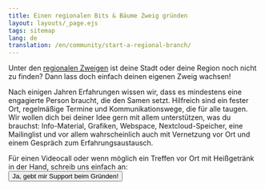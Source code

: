 ```yaml
---
title: Einen regionalen Bits & Bäume Zweig gründen
layout: layouts/_page.ejs
tags: sitemap
lang: de
translation: /en/community/start-a-regional-branch/
---
```


<p>Unter den <a href="/community/regionale-zweige/">regionalen Zweigen</a> ist deine Stadt oder deine Region noch nicht zu finden? Dann lass doch einfach deinen eigenen Zweig wachsen!</p>
<p>
 Nach einigen Jahren Erfahrungen wissen wir, dass es mindestens eine engagierte Person braucht, die den Samen setzt. Hilfreich sind ein fester Ort, regelmäßige Termine und Kommunikationswege, die für alle taugen. Wir wollen dich bei deiner Idee gern mit allem unterstützen, was du brauchst: Info-Material, Grafiken, Webspace, Nextcloud-Speicher, eine Mailinglist und vor allem wahrscheinlich auch mit Vernetzung vor Ort und einem Gespräch zum Erfahrungsaustausch.
</p>
<p>
Für einen Videocall oder wenn möglich ein Treffen vor Ort mit Heißgetränk in der Hand, schreib uns einfach an:<br>
<a href="mailto:info@bits-und-baeume.org?subject=Zweiggründen"><button class="btn-dark">Ja, gebt mir Support beim Gründen!</button></a>
</p>




